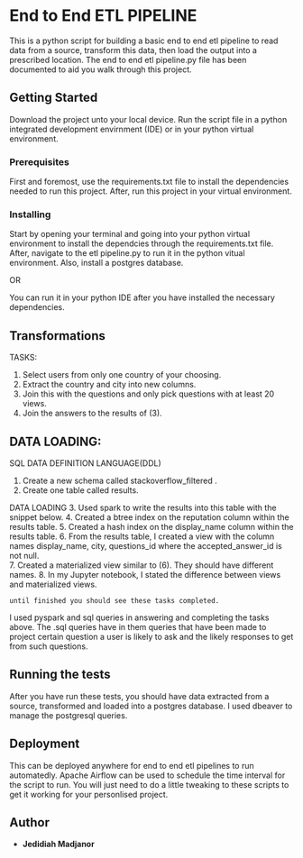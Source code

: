 # End to End ETL PIPELINE

This is a python script for building a basic end to end etl pipeline to read data from a source, transform
this data, then load the output into a prescribed location. The end to end etl pipeline.py file has been documented to aid you walk through this project.

## Getting Started

Download the project unto your local device. Run the script file in a python integrated development envirnment (IDE) or in your python virtual environment.

### Prerequisites

First and foremost, use the requirements.txt file to install the dependencies needed to run this project. After, run this project in your virtual environment. 


### Installing
Start by opening your terminal and going into your python virtual environment to install the dependcies through the requirements.txt file. After, navigate to the etl pipeline.py to run it in the python vitual environment. Also, install a postgres database.

OR

You can run it in your python IDE after you have installed the necessary dependencies.

## Transformations 
TASKS:
1. Select users from only one country of your choosing.
2. Extract the country and city into new columns.
3. Join this with the questions and only pick questions with at least 20 views.
4. Join the answers to the results of (3).

## DATA LOADING:
SQL DATA DEFINITION LANGUAGE(DDL)
1. Create a new schema called  stackoverflow_filtered​ .
2. Create one table called results.

DATA LOADING
3. Used spark to write the results into this table with the snippet below.
4. Created a btree  index on the reputation column within the results table.
5. Created a hash index on the display_name column within the results table.
6. From the results table, I created a view with the column names display_name, city,
questions_id  where the  accepted_answer_id is not null.  
7. Created a materialized view similar to (6). They should have different names.
8. In my Jupyter notebook, I stated the difference between views and materialized views.
```
until finished you should see these tasks completed.
```
I used pyspark and sql queries in answering and completing the tasks above. The .sql queries have in them queries that have been made to project certain question a user is likely to ask and the likely responses to get from such questions.


## Running the tests

After you have run these tests, you should have data extracted from a source, transformed and loaded into a postgres database. I used dbeaver to manage the postgresql queries. 

## Deployment
This can be deployed anywhere for end to end etl pipelines to run automatedly. Apache Airflow can be used to schedule the time interval for the script to run. You will just need to do a little tweaking to these scripts to get it working for your personlised project. 

## Author

* **Jedidiah Madjanor**

